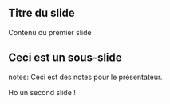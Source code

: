 <!-- .slide: data-background="#a5a5a5" -->
## Titre du slide

Contenu du premier slide


## Ceci est un sous-slide
notes:
Ceci est des notes pour le présentateur.



Ho un second slide !